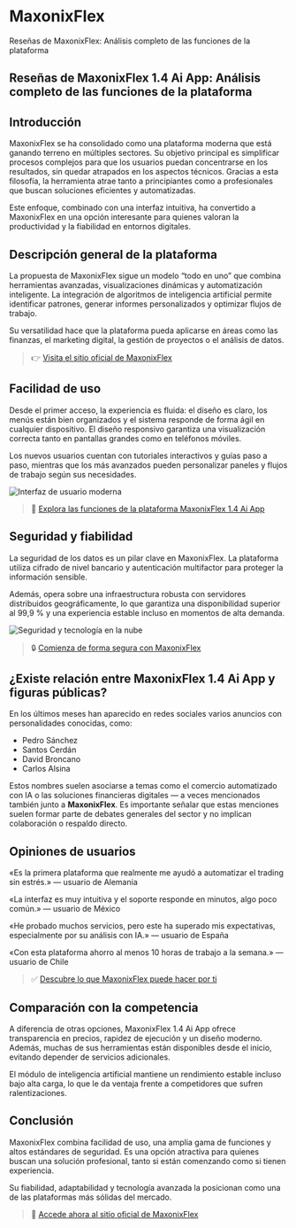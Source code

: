# MaxonixFlex
Reseñas de MaxonixFlex: Análisis completo de las funciones de la plataforma
## Reseñas de MaxonixFlex 1.4 Ai App: Análisis completo de las funciones de la plataforma

## Introducción
MaxonixFlex se ha consolidado como una plataforma moderna que está ganando terreno en múltiples sectores. Su objetivo principal es simplificar procesos complejos para que los usuarios puedan concentrarse en los resultados, sin quedar atrapados en los aspectos técnicos. Gracias a esta filosofía, la herramienta atrae tanto a principiantes como a profesionales que buscan soluciones eficientes y automatizadas.

Este enfoque, combinado con una interfaz intuitiva, ha convertido a MaxonixFlex en una opción interesante para quienes valoran la productividad y la fiabilidad en entornos digitales.

## Descripción general de la plataforma
La propuesta de MaxonixFlex sigue un modelo “todo en uno” que combina herramientas avanzadas, visualizaciones dinámicas y automatización inteligente. La integración de algoritmos de inteligencia artificial permite identificar patrones, generar informes personalizados y optimizar flujos de trabajo.

Su versatilidad hace que la plataforma pueda aplicarse en áreas como las finanzas, el marketing digital, la gestión de proyectos o el análisis de datos.

> 👉 [Visita el sitio oficial de MaxonixFlex](https://maxonixflex.es)

## Facilidad de uso
Desde el primer acceso, la experiencia es fluida: el diseño es claro, los menús están bien organizados y el sistema responde de forma ágil en cualquier dispositivo. El diseño responsivo garantiza una visualización correcta tanto en pantallas grandes como en teléfonos móviles.

Los nuevos usuarios cuentan con tutoriales interactivos y guías paso a paso, mientras que los más avanzados pueden personalizar paneles y flujos de trabajo según sus necesidades.

![Interfaz de usuario moderna](https://images.unsplash.com/photo-1607252650355-f7fd0460ccdb?auto=format&fit=crop&w=1170&q=80)

> 🔗 [Explora las funciones de la plataforma MaxonixFlex 1.4 Ai App](https://maxonixflex.es)

## Seguridad y fiabilidad
La seguridad de los datos es un pilar clave en MaxonixFlex. La plataforma utiliza cifrado de nivel bancario y autenticación multifactor para proteger la información sensible.

Además, opera sobre una infraestructura robusta con servidores distribuidos geográficamente, lo que garantiza una disponibilidad superior al 99,9 % y una experiencia estable incluso en momentos de alta demanda.

![Seguridad y tecnología en la nube](https://images.unsplash.com/photo-1518770660439-4636190af475?auto=format&fit=crop&w=1170&q=80)

> 🔒 [Comienza de forma segura con MaxonixFlex](https://maxonixflex.es)

## ¿Existe relación entre MaxonixFlex 1.4 Ai App y figuras públicas?
En los últimos meses han aparecido en redes sociales varios anuncios con personalidades conocidas, como:

- Pedro Sánchez
- Santos Cerdán
- David Broncano
- Carlos Alsina

Estos nombres suelen asociarse a temas como el comercio automatizado con IA o las soluciones financieras digitales — a veces mencionados también junto a **MaxonixFlex**. Es importante señalar que estas menciones suelen formar parte de debates generales del sector y no implican colaboración o respaldo directo.

## Opiniones de usuarios
«Es la primera plataforma que realmente me ayudó a automatizar el trading sin estrés.» — usuario de Alemania

«La interfaz es muy intuitiva y el soporte responde en minutos, algo poco común.» — usuario de México

«He probado muchos servicios, pero este ha superado mis expectativas, especialmente por su análisis con IA.» — usuario de España

«Con esta plataforma ahorro al menos 10 horas de trabajo a la semana.» — usuario de Chile

> ✅ [Descubre lo que MaxonixFlex puede hacer por ti](https://maxonixflex.es)

## Comparación con la competencia
A diferencia de otras opciones, MaxonixFlex 1.4 Ai App ofrece transparencia en precios, rapidez de ejecución y un diseño moderno. Además, muchas de sus herramientas están disponibles desde el inicio, evitando depender de servicios adicionales.

El módulo de inteligencia artificial mantiene un rendimiento estable incluso bajo alta carga, lo que le da ventaja frente a competidores que sufren ralentizaciones.

## Conclusión
MaxonixFlex combina facilidad de uso, una amplia gama de funciones y altos estándares de seguridad. Es una opción atractiva para quienes buscan una solución profesional, tanto si están comenzando como si tienen experiencia.

Su fiabilidad, adaptabilidad y tecnología avanzada la posicionan como una de las plataformas más sólidas del mercado.

> 🚀 [Accede ahora al sitio oficial de MaxonixFlex](https://maxonixflex.es)

